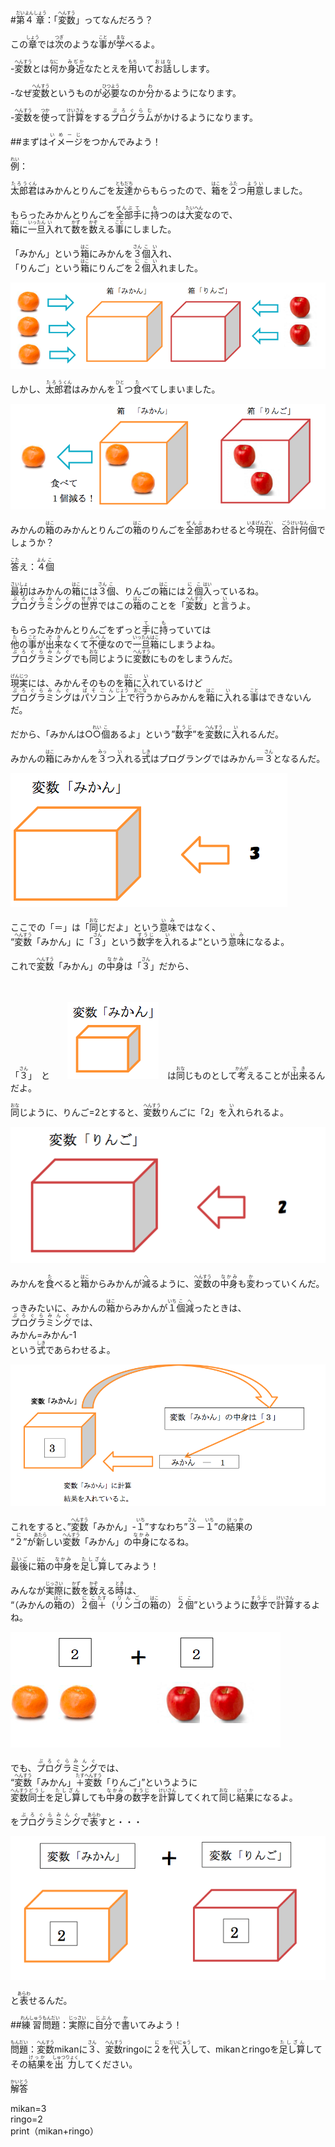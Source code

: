 #<ruby><rb>第<rb><rt>だい</rt></ruby><ruby><rb>４<rb><rt>よん</rt></ruby><ruby><rb>章<rb><rt>しょう</rt></ruby>：「<ruby><rb>変数<rb><rt>へんすう</rt></ruby>」ってなんだろう？
<p>この<ruby><rb>章<rb><rt>しょう</rt></ruby>では<ruby><rb>次<rb><rt>つぎ</rt></ruby>のような<ruby><rb>事<rb><rt>こと</rt></ruby>が<ruby><rb>学<rb><rt>まな</rt></ruby>べるよ。</p>

-<ruby><rb>変数<rb><rt>へんすう</rt></ruby>とは<ruby><rb>何<rb><rt>なに</rt></ruby>か<ruby><rb>身近<rb><rt>みぢか</rt></ruby>なたとえを<ruby><rb>用<rb><rt>もち</rt></ruby>いて<ruby><rb>お話<rb><rt>おはな</rt></ruby>しします。 

-なぜ<ruby><rb>変数<rb><rt>へんすう</rt></ruby>というものが<ruby><rb>必要<rb><rt>ひつよう</rt></ruby>なのか<ruby><rb>分<rb><rt>わ</rt></ruby>かるようになります。  

-<ruby><rb>変数<rb><rt>へんすう</rt></ruby>を<ruby><rb>使<rb><rt>つか</rt></ruby>って<ruby><rb>計算<rb><rt>けいさん</rt></ruby>をする<ruby><rb>プログラム<rb><rt>ぷろぐらむ</rt></ruby>がかけるようになります。

##まずは<ruby><rb>イメージ<rb><rt>いめーじ</rt></ruby>をつかんでみよう！

<ruby><rb>例<rb><rt>れい</rt></ruby>：<p><ruby><rb>太郎<rb><rt>たろう</rt></ruby><ruby><rb>君<rb><rt>くん</rt></ruby>はみかんとりんごを<ruby><rb>友達<rb><rt>ともだち</rt></ruby>からもらったので、<ruby><rb>箱<rb><rt>はこ</rt></ruby>を<ruby><rb>２<rb><rt>ふた</rt></ruby>つ<ruby><rb>用意<rb><rt>ようい</rt></ruby>しました。</p><p>もらったみかんとりんごを<ruby><rb>全部<rb><rt>ぜんぶ</rt></ruby><ruby><rb>手<rb><rt>て</rt></ruby>に<ruby><rb>持<rb><rt>も</rt></ruby>つのは<ruby><rb>大変<rb><rt>たいへん</rt></ruby>なので、<br/><ruby><rb>箱<rb><rt>ばこ</rt></ruby>に<ruby><rb>一旦<rb><rt>いったん</rt></ruby><ruby><rb>入<rb><rt>い</rt></ruby>れて<ruby><rb>数<rb><rt>かず</rt></ruby>を<ruby><rb>数<rb><rt>かぞ</rt></ruby>える<ruby><rb>事<rb><rt>こと</rt></ruby>にしました。</p><p>「みかん」という<ruby><rb>箱<rb><rt>はこ</rt></ruby>にみかんを<ruby><rb>３<rb><rt>さん</rt></ruby><ruby><rb>個<rb><rt>こ</rt></ruby><ruby><rb>入<rb><rt>い</rt></ruby>れ、<br/>「りんご」という<ruby><rb>箱<rb><rt>はこ</rt></ruby>にりんごを<ruby><rb>２<rb><rt>に</rt></ruby><ruby><rb>個<rb><rt>こ</rt></ruby><ruby><rb>入<rb><rt>い</rt></ruby>れました。　</p>![<ruby><rb>１<rb><rt>いち</rt></ruby>](./img/1.png)<p>しかし、<ruby><rb>太郎<rb><rt>たろう</rt></ruby><ruby><rb>君<rb><rt>くん</rt></ruby>はみかんを<ruby><rb>１<rb><rt>ひと</rt></ruby>つ<ruby><rb>食<rb><rt>た</rt></ruby>べてしまいました。</p><p>![2](./img/2.png)</p><p>みかんの<ruby><rb>箱<rb><rt>はこ</rt></ruby>のみかんとりんごの<ruby><rb>箱<rb><rt>はこ</rt></ruby>のりんごを<ruby><rb>全部<rb><rt>ぜんぶ</rt></ruby>あわせると<ruby><rb>今<rb><rt>いま</rt></ruby><ruby><rb>現在<rb><rt>げんざい</rt></ruby>、<ruby><rb>合計<rb><rt>ごうけい</rt></ruby><ruby><rb>何<rb><rt>なん</rt></ruby><ruby><rb>個<rb><rt>こ</rt></ruby>でしょうか？</p><p><ruby><rb>答<rb><rt>こた</rt></ruby>え：<ruby><rb>４<rb><rt>よん</rt></ruby><ruby><rb>個<rb><rt>こ</rt></ruby></p><p><ruby><rb>最初<rb><rt>さいしょ</rt></ruby>はみかんの<ruby><rb>箱<rb><rt>はこ</rt></ruby>には<ruby><rb>３<rb><rt>さん</rt></ruby><ruby><rb>個<rb><rt>こ</rt></ruby>、りんごの<ruby><rb>箱<rb><rt>はこ</rt></ruby>には<ruby><rb>２<rb><rt>に</rt></ruby><ruby><rb>個<rb><rt>こ</rt></ruby><ruby><rb>入<rb><rt>はい</rt></ruby>っているね。<br/><ruby><rb>プログラミング<rb><rt>ぷろぐらみんぐ</rt></ruby>の<ruby><rb>世界<rb><rt>せかい</rt></ruby>ではこの<ruby><rb>箱<rb><rt>はこ</rt></ruby>のことを「<ruby><rb>変数<rb><rt>へんすう</rt></ruby>」と<ruby><rb>言<rb><rt>い</rt></ruby>うよ。</p><p>もらったみかんとりんごをずっと<ruby><rb>手<rb><rt>て</rt></ruby>に<ruby><rb>持<rb><rt>も</rt></ruby>っていては<br/><ruby><rb>他<rb><rt>た</rt></ruby>の<ruby><rb>事<rb><rt>こと</rt></ruby>が<ruby><rb>出来<rb><rt>でき</rt></ruby>なくて<ruby><rb>不便<rb><rt>ふべん</rt></ruby>なので<ruby><rb>一旦<rb><rt>いったん</rt></ruby><ruby><rb>箱<rb><rt>はこ</rt></ruby>にしまうよね。<br/><ruby><rb>プログラミング<rb><rt>ぷろぐらみんぐ</rt></ruby>でも<ruby><rb>同<rb><rt>おな</rt></ruby>じように<ruby><rb>変数<rb><rt>へんすう</rt></ruby>にものをしまうんだ。</p><p><ruby><rb>現実<rb><rt>げんじつ</rt></ruby>には、みかんそのものを<ruby><rb>箱<rb><rt>はこ</rt></ruby>に<ruby><rb>入<rb><rt>い</rt></ruby>れているけど<br/><ruby><rb>プログラミング<rb><rt>ぷろぐらみんぐ</rt></ruby>は<ruby><rb>パソコン<rb><rt>ぱそこん</rt></ruby><ruby><rb>上<rb><rt>じょう</rt></ruby>で<ruby><rb>行<rb><rt>おこな</rt></ruby>うからみかんを<ruby><rb>箱<rb><rt>はこ</rt></ruby>に<ruby><rb>入<rb><rt>い</rt></ruby>れる<ruby><rb>事<rb><rt>こと</rt></ruby>はできないんだ。</p><p>だから、「みかんは○<ruby><rb>○<rb><rt>れい</rt></ruby><ruby><rb>個<rb><rt>こ</rt></ruby>あるよ」という”<ruby><rb>数字<rb><rt>すうじ</rt></ruby>”を<ruby><rb>変数<rb><rt>へんすう</rt></ruby>に<ruby><rb>入<rb><rt>い</rt></ruby>れるんだ。</p><p>みかんの<ruby><rb>箱<rb><rt>はこ</rt></ruby>にみかんを<ruby><rb>３<rb><rt>みっ</rt></ruby>つ<ruby><rb>入<rb><rt>い</rt></ruby>れる<ruby><rb>式<rb><rt>しき</rt></ruby>はプログラングではみかん＝<ruby><rb>３<rb><rt>さん</rt></ruby>となるんだ。</p>![<ruby><rb>１<rb><rt>いち</rt></ruby>](./img/3.png)<p>ここでの「＝」は「<ruby><rb>同<rb><rt>おな</rt></ruby>じだよ」という<ruby><rb>意味<rb><rt>いみ</rt></ruby>ではなく、<br/>“<ruby><rb>変数<rb><rt>へんすう</rt></ruby>「みかん」に「<ruby><rb>３<rb><rt>さん</rt></ruby>」という<ruby><rb>数字<rb><rt>すうじ</rt></ruby>を<ruby><rb>入<rb><rt>い</rt></ruby>れるよ“という<ruby><rb>意味<rb><rt>いみ</rt></ruby>になるよ。</p><p>これで<ruby><rb>変数<rb><rt>へんすう</rt></ruby>「みかん」の<ruby><rb>中身<rb><rt>なかみ</rt></ruby>は「<ruby><rb>３<rb><rt>さん</rt></ruby>」だから、</p>　　　　　<p>「<ruby><rb>３<rb><rt>さん</rt></ruby>」　と　　![<ruby><rb>１<rb><rt>いち</rt></ruby>](./img/4.png)　は<ruby><rb>同<rb><rt>おな</rt></ruby>じものとして<ruby><rb>考<rb><rt>かんが</rt></ruby>えることが<ruby><rb>出来<rb><rt>でき</rt></ruby>るんだよ。</p><p><ruby><rb>同<rb><rt>おな</rt></ruby>じように、りんご=2とすると、<ruby><rb>変数<rb><rt>へんすう</rt></ruby>りんごに「2」を<ruby><rb>入<rb><rt>い</rt></ruby>れられるよ。</p>![<ruby><rb>１<rb><rt>いち</rt></ruby>](./img/5.png)<p>みかんを<ruby><rb>食<rb><rt>た</rt></ruby>べると<ruby><rb>箱<rb><rt>はこ</rt></ruby>からみかんが<ruby><rb>減<rb><rt>へ</rt></ruby>るように、<ruby><rb>変数<rb><rt>へんすう</rt></ruby>の<ruby><rb>中身<rb><rt>なかみ</rt></ruby>も<ruby><rb>変<rb><rt>か</rt></ruby>わっていくんだ。</p><p>っきみたいに、みかんの<ruby><rb>箱<rb><rt>はこ</rt></ruby>からみかんが<ruby><rb>１<rb><rt>いち</rt></ruby><ruby><rb>個<rb><rt>こ</rt></ruby><ruby><rb>減<rb><rt>へ</rt></ruby>ったときは、<br/><ruby><rb>プログラミング<rb><rt>ぷろぐらみんぐ</rt></ruby>では、<br/>みかん=みかん-1<br/>という<ruby><rb>式<rb><rt>しき</rt></ruby>であらわせるよ。</p>![<ruby><rb>１<rb><rt>いち</rt></ruby>](./img/6.png)<p>これをすると、”<ruby><rb>変数<rb><rt>へんすう</rt></ruby>「みかん」-<ruby><rb>１<rb><rt>いち</rt></ruby>”すなわち”<ruby><rb>３<rb><rt>さん</rt></ruby>－<ruby><rb>１<rb><rt>いち</rt></ruby>”の<ruby><rb>結果<rb><rt>けっか</rt></ruby>の<br/>“<ruby><rb>２<rb><rt>に</rt></ruby>”が<ruby><rb>新<rb><rt>あたら</rt></ruby>しい<ruby><rb>変数<rb><rt>へんすう</rt></ruby>「みかん」の<ruby><rb>中身<rb><rt>なかみ</rt></ruby>になるね。</p><p><ruby><rb>最後<rb><rt>さいご</rt></ruby>に<ruby><rb>箱<rb><rt>はこ</rt></ruby>の<ruby><rb>中身<rb><rt>なかみ</rt></ruby>を<ruby><rb>足し算<rb><rt>たしざん</rt></ruby>してみよう！</p><p>みんなが<ruby><rb>実際<rb><rt>じっさい</rt></ruby>に<ruby><rb>数<rb><rt>かず</rt></ruby>を<ruby><rb>数<rb><rt>かぞ</rt></ruby>える<ruby><rb>時<rb><rt>とき</rt></ruby>は、<br/>“（みかんの<ruby><rb>箱<rb><rt>はこ</rt></ruby>の）<ruby><rb>２<rb><rt>に</rt></ruby><ruby><rb>個<rb><rt>こ</rt></ruby><ruby><rb>＋<rb><rt>たす</rt></ruby>（<ruby><rb>リンゴ<rb><rt>りんご</rt></ruby>の<ruby><rb>箱<rb><rt>はこ</rt></ruby>の）<ruby><rb>２<rb><rt>に</rt></ruby><ruby><rb>個<rb><rt>こ</rt></ruby>”というように<ruby><rb>数字<rb><rt>すうじ</rt></ruby>で<ruby><rb>計算<rb><rt>けいさん</rt></ruby>するよね。</p>![<ruby><rb>１<rb><rt>いち</rt></ruby>](./img/8.png)<p>でも、<ruby><rb>プログラミング<rb><rt>ぷろぐらみんぐ</rt></ruby>では、<br/>“<ruby><rb>変数<rb><rt>へんすう</rt></ruby>「みかん」<ruby><rb>＋<rb><rt>たす</rt></ruby><ruby><rb>変数<rb><rt>へんすう</rt></ruby>「りんご」”というように<br/><ruby><rb>変数<rb><rt>へんすう</rt></ruby><ruby><rb>同士<rb><rt>どうし</rt></ruby>を<ruby><rb>足し算<rb><rt>たしざん</rt></ruby>しても<ruby><rb>中身<rb><rt>なかみ</rt></ruby>の<ruby><rb>数字<rb><rt>すうじ</rt></ruby>を<ruby><rb>計算<rb><rt>けいさん</rt></ruby>してくれて<ruby><rb>同<rb><rt>おな</rt></ruby>じ<ruby><rb>結果<rb><rt>けっか</rt></ruby>になるよ。</p><p>を<ruby><rb>プログラミング<rb><rt>ぷろぐらみんぐ</rt></ruby>で<ruby><rb>表<rb><rt>あらわ</rt></ruby>すと・・・</p><p>![<ruby><rb>１<rb><rt>いち</rt></ruby>](./img/9.png)</p><p>と<ruby><rb>表<rb><rt>あらわ</rt></ruby>せるんだ。

##<ruby><rb>練習<rb><rt>れんしゅう</rt></ruby><ruby><rb>問題<rb><rt>もんだい</rt></ruby>：<ruby><rb>実際<rb><rt>じっさい</rt></ruby>に<ruby><rb>自分<rb><rt>じぶん</rt></ruby>で<ruby><rb>書<rb><rt>か</rt></ruby>いてみよう！

<p><ruby><rb>問題<rb><rt>もんだい</rt></ruby>：<ruby><rb>変数<rb><rt>へんすう</rt></ruby>mikanに<ruby><rb>３<rb><rt>さん</rt></ruby>、<ruby><rb>変数<rb><rt>へんすう</rt></ruby>ringoに<ruby><rb>２<rb><rt>に</rt></ruby>を<ruby><rb>代入<rb><rt>だいにゅう</rt></ruby>して、mikanとringoを<ruby><rb>足し算<rb><rt>たしざん</rt></ruby>してその<ruby><rb>結果<rb><rt>けっか</rt></ruby>を<ruby><rb>出力<rb><rt>しゅつりょく</rt></ruby>してください。</p><p><ruby><rb>解答<rb><rt>かいとう</rt></ruby></p><p>mikan=3<br/>ringo=2<br/>print（mikan+ringo）</p>
